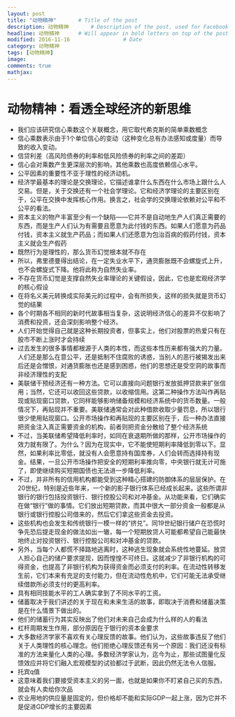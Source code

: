 ```yaml
---
layout: post
title: "动物精神"       # Title of the post
description: 动物精神       # Description of the post, used for Facebook Opengraph & Twitter
headline: 动物精神      # Will appear in bold letters on top of the post
modified: 2016-11-16                 # Date
category: 动物精神
tags: [动物精神]
image:
comments: true
mathjax:
---
```


# 动物精神：看透全球经济的新思维

- 我们应该研究信心乘数这个关联概念，用它取代希克斯的简单乘数概念
- 信心乘数表示由于1个单位信心的变动（这种变化总有办法感知或度量）而导致的收入变动。
- 信贷利差（高风险债券的利率和低风险债券的利率之间的差距）
- 信心会对乘数产生更深层次的影响，其他乘数也高度依赖信心水平。
- 公平因素的重要性不亚于理性的经济动机。
- 经济学最基本的理论是交换理论，它描述谁拿什么东西在什么市场上跟什么人交易。但是，关于交换还有一个社会学理论。它和经济学理论的主要区别在于，公平在交换中发挥核心作用。换言之，社会学的交换理论依赖对公平和不公平的看法。
- 资本主义的物产丰富至少有一个缺陷——它并不是自动地生产人们真正需要的东西，而是生产人们认为有需要且愿意为此付钱的东西。如果人们愿意为药品付钱，资本主义就生产药品；而如果人们还愿意为包治百病的假药付钱，资本主义就会生产假药
- 既然行为是理性的，那么货币幻觉根本就不存在
- 所以，弗里德曼得出结论，在一定失业水平下，通货膨胀既不会螺旋式上升，也不会螺旋式下降。他将此称为自然失业率。
- 不存在货币幻觉是支撑自然失业率理论的关键假设，因此，它也是宏观经济学的核心假设
- 在将名义美元转换成实际美元的过程中，会有所损失，这样的损失就是货币幻觉的结果
- 各个时期各不相同的新时代故事相当复杂，这说明经济信心的差异不仅影响了消费和投资，还会深刻影响整个经济。
- 人们开始觉得自己就是这种长期投资者，但事实上，他们对股票的热爱只有在股市不断上涨时才会持续
- 过去发生的很多事情都根源于人类的本性，而这些本性历来都有强大的力量。人们还是那么在意公平，还是抵制不住腐败的诱惑，当别人的恶行被揭发出来后还是会憎恨，对通货膨胀也还是感到困惑，他们的思想还是受空洞的故事而非经济理性的支配
- 美联储干预经济还有一种方法。它可以直接向问题银行发放抵押贷款来扩张信用；当然，它还可以收回这些贷款，以收缩信用。这第二种操作方法叫作再贴现或贴现窗口贷款，它同样能够影响储备规模和经济系统中的货币数量。一般情况下，再贴现并不重要。美联储通常会对此种借款收取少量罚息，所以银行很少使用贴现窗口。公开市场操作和再贴现的主要区别在于，后一种办法直接把资金注入真正需要资金的机构，前者则把资金分散给了整个经济系统
- 不过，当美联储希望降低利率时，如同在衰退期所做的那样，公开市场操作的效力就有限了。为什么？因为在现实中，它不能使短期利率降低到零以下。显然，如果利率比零低，就没有人会愿意持有国库券，人们会转而选择持有现金。结果，一旦公开市场操作把安全的短期利率推向零，中央银行就无计可施了，即使继续购买短期国债也无法进一步降低利率。
- 不过，并非所有的信用机构都能受到这种精心搭建的防御体系的层层保护。在20世纪，特别是近些年来，一个新的影子银行体系已经成长起来。这些所谓非银行的银行包括投资银行、银行控股公司和对冲基金。从功能来看，它们确实在做“银行”做的事情。它们放出短期贷款，而其中很大一部分资金一般都是从银行或银行控股公司借来的，然后它们拿这些资金去投资。
- 这些机构也会发生和传统银行一模一样的“挤兑”。同19世纪银行储户在恐慌时争先恐后提走现金的做法如出一辙，每一个短期放贷人可能都希望自己能最快地终止对投资银行、银行控股公司和对冲基金的贷款。
- 另外，当每个人都慌不择路地逃离时，这种逃生现象就会系统性地蔓延。放贷人担心自己的储户要求提现，因而惶惶不可终日。这就减少了非银行机构的可得资金，也提高了非银行机构为获得资金而必须支付的利率。在流动性转移发生前，它们本来有充足的支付能力，但在流动性危机中，它们可能无法承受继续借款所必须支付的更高利率。
- 具有相同技能水平的工人确实拿到了不同水平的工资。
- 储蓄取决于我们讲述的关于现在和未来生活的故事，即取决于消费和储蓄决策是在什么情景下做出的。
- 他们的储蓄行为其实反映出了他们对未来自己会成为什么样的人的看法
- 杠杆周期发生作用，部分原因在于银行的资本金要求
- 大多数经济学家不喜欢有关心理反馈的故事。他们认为，这些故事违反了他们关于人类理性的核心理念。他们拒绝心理反馈还有另一个原因：我们还没有标准的方法来量化人类的心理。多数经济学家认为，迄今为止，那些试图量化反馈效应并将它们融入宏观模型的试验都过于武断，因此仍然无法令人信服。
- 托宾q值
- 这意味着我们要接受资本主义的另一面，也就是如果你不盯紧自己买的东西，就会有人卖给你次品
- 农业用地的供应量是固定的，但价格却不能和实际GDP一起上涨，因为它并不是促进GDP增长的主要因素
